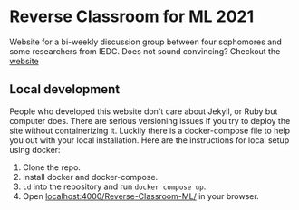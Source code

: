 # Reverse Classroom for ML 2021

Website for a bi-weekly discussion group between four sophomores and some researchers from IEDC. Does not sound convincing? Checkout the [website](https://iedc-iem.github.io/Reverse-Classroom-ML/)

## Local development

People who developed this website don't care about Jekyll, or Ruby but computer does. There are serious versioning issues if you try to deploy the site without containerizing it. Luckily there is a docker-compose file to help you out with your local installation. Here are the instructions for local setup using docker:
1. Clone the repo.
2. Install docker and docker-compose.
3. `cd` into the repository and run `docker compose up`.
4. Open [localhost:4000/Reverse-Classroom-ML/](http://0.0.0.0:4000/Reverse-Classroom-ML/) in your browser.

